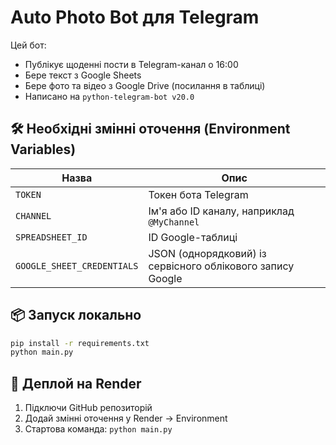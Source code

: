 # Auto Photo Bot для Telegram

Цей бот:
- Публікує щоденні пости в Telegram-канал о 16:00
- Бере текст з Google Sheets
- Бере фото та відео з Google Drive (посилання в таблиці)
- Написано на `python-telegram-bot v20.0`

## 🛠 Необхідні змінні оточення (Environment Variables)

| Назва                  | Опис                                 |
|------------------------|--------------------------------------|
| `TOKEN`                | Токен бота Telegram                  |
| `CHANNEL`              | Ім'я або ID каналу, наприклад `@MyChannel` |
| `SPREADSHEET_ID`       | ID Google-таблиці                   |
| `GOOGLE_SHEET_CREDENTIALS` | JSON (однорядковий) із сервісного облікового запису Google |

## 📦 Запуск локально

```bash
pip install -r requirements.txt
python main.py
```

## 🚀 Деплой на Render

1. Підключи GitHub репозиторій
2. Додай змінні оточення у Render → Environment
3. Стартова команда: `python main.py`